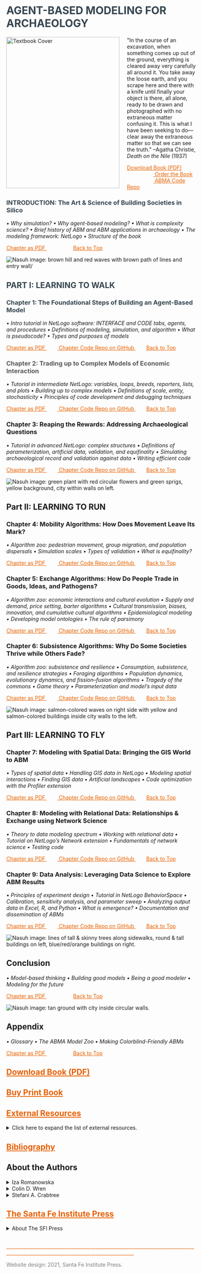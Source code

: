 <a name="Agent-Based Modeling for Archaeology"></a>
# <span style="color:	#36454F"> AGENT-BASED MODELING FOR ARCHAEOLOGY </span>

<a href="https://www.npr.org/" target="_blank"> <img src="https://images.squarespace-cdn.com/content/v1/5d420e5d999d0200013d33c3/1624392531622-KBOK27QOQTS8OP5R2JSG/ABMA_cover_web-600.png?format=1000w" align = "left" style="margin: 0px 20px 0px 0px; width:300px;height:400px;" alt="Textbook Cover"> </a>

<p> "In the course of an excavation, when something comes up out of the ground, everything is cleared away very carefully all around it. You take away the loose earth, and you scrape here and there with a knife until finally your object is there, all alone, ready to be drawn and photographed with no extraneous matter confusing it. This is what I have been seeking to do—clear away the extraneous matter so that we can see the truth."
–Agatha Christie, <i> Death on the Nile </i> (1937) </p>

<a style="color: #E66100" href="https://www.npr.org/" target="_blank"> Download Book (PDF) </a>     <a style="color: #E66100" href="https://www.sfipress.org/books-coming-soon/agent-based-modeling-for-archaeology-social-science-coming-in-2021" target="_blank"> Order the Book </a>     <a style="color: #E66100" href="https://github.com/SantaFeInstitute/ABMA" target="_blank"> ABMA Code Repo </a>

<a name="INTRODUCTION"></a>
### <span style="color:	#36454F"> INTRODUCTION: The Art & Science of Building Societies in Silico </span>
<i> • Why simulation? • Why agent-based modeling? • What is complexity science? • Brief history of ABM and ABM applications in archaeology • The modeling framework: NetLogo • Structure of the book </i>

<a style="color: #E66100" href="https://www.npr.org/" target="_blank"> Chapter as PDF </a>     <a style="color: #E66100" href="#Agent-Based Modeling for Archaeology">Back to Top</a>


<img src="https://images.squarespace-cdn.com/content/v1/5d420e5d999d0200013d33c3/1623350954427-ODDFXU5RIFW0PEPNY5NO/ke17ZwdGBToddI8pDm48kL_Uk9XwACdsdIGnLLdDW8hZw-zPPgdn4jUwVcJE1ZvWQUxwkmyExglNqGp0IvTJZUJFbgE-7XRK3dMEBRBhUpyUDcMq-LO-ZJMuIa2SeqaUG_laECe3ULYF42DwVThV6XlHeZwUcWC0fBVux1QdRpk/1TOC+New+Imam+River+42B.png?format=2500w" alt="Nasuh image: brown hill and red waves with brown path of lines and entry wall/">

<a name="Part I: LEARNING TO WALK"></a>
## <span style="color:	#36454F"> PART I:  LEARNING TO WALK </span>
<a name="Chapter 1"></a>
### <span style="color:	#36454F"> Chapter 1: The Foundational Steps of Building an Agent-Based Model </span>
<i> • Intro tutorial in NetLogo software: INTERFACE and CODE tabs, agents, and procedures • Definitions of modeling, simulation, and algorithm • What is pseudocode? • Types and purposes of models </i>

<a style="color: #E66100" href="https://www.npr.org/" target="_blank"> Chapter as PDF </a>  <a style="color: #E66100" href="https://github.com/SantaFeInstitute/ABMA/tree/master/ch1"> Chapter Code Repo on GitHub </a>  <a style="color: #E66100" href="#Agent-Based Modeling for Archaeology">Back to Top</a>

<a name="Chapter 2"></a>
### <span style="color:	#585858"> Chapter 2: Trading up to Complex Models of Economic Interaction </span>
<i> • Tutorial in intermediate NetLogo: variables, loops, breeds, reporters, lists, and plots • Building up to complex models • Definitions of scale, entity, stochasticity • Principles of code development and debugging techniques </i>

<a style="color: #E66100" href="https://www.npr.org/" target="_blank"> Chapter as PDF </a>  <a style="color: #E66100" href="https://github.com/SantaFeInstitute/ABMA/tree/master/ch2"> Chapter Code Repo on GitHub </a>  <a style="color: #E66100" href="#Agent-Based Modeling for Archaeology">Back to Top</a>

<a name="Chapter 3"></a>
### Chapter 3: Reaping the Rewards: Addressing Archaeological Questions
<i> • Tutorial in advanced NetLogo: complex structures • Definitions of parameterization, artificial data, validation, and equifinality • Simulating archaeological record and validation against data • Writing efficient code </i>

<a style="color: #E66100" href="https://www.npr.org/" target="_blank"> Chapter as PDF </a>  <a style="color: #E66100" href="https://github.com/SantaFeInstitute/ABMA/tree/master/ch3" target="_blank"> Chapter Code Repo on GitHub </a>  <a style="color: #E66100" href="#Agent-Based Modeling for Archaeology">Back to Top</a>

<img src="https://images.squarespace-cdn.com/content/v1/5d420e5d999d0200013d33c3/1623354015737-VYUU01U903HZ4L87UJMQ/ke17ZwdGBToddI8pDm48kL_Uk9XwACdsdIGnLLdDW8hZw-zPPgdn4jUwVcJE1ZvWQUxwkmyExglNqGp0IvTJZUJFbgE-7XRK3dMEBRBhUpyUDcMq-LO-ZJMuIa2SeqaUG_laECe3ULYF42DwVThV6XlHeZwUcWC0fBVux1QdRpk/5Chapter4_99B-100A.png?format=2500w" alt="Nasuh image: green plant with red circular flowers and green sprigs, yellow background, city within walls on left.">

<a name="Part II: LEARNING TO RUN"></a>
## Part II: LEARNING TO RUN
<a name="Chapter 4"></a>
### Chapter 4: Mobility Algorithms: How Does Movement Leave Its Mark?
<i> • Algorithm zoo: pedestrian movement, group migration, and population dispersals • Simulation scales • Types of validation • What is equifinality? </i>

<a style="color: #E66100" href="https://www.npr.org/" target="_blank"> Chapter as PDF </a>  <a style="color: #E66100" href="https://github.com/SantaFeInstitute/ABMA/tree/master/ch4" target="_blank"> Chapter Code Repo on GitHub </a>  <a style="color: #E66100" href="#Agent-Based Modeling for Archaeology">Back to Top</a>


<a name="Chapter 5"></a>
### Chapter 5: Exchange Algorithms: How Do People Trade in Goods, Ideas, and Pathogens? 
<i> • Algorithm zoo: economic interactions and cultural evolution • Supply and demand, price setting, barter algorithms • Cultural transmission, biases, innovation, and cumulative cultural algorithms • Epidemiological modeling • Developing model ontologies • The rule of parsimony </i>

<a style="color: #E66100" href="https://www.npr.org/" target="_blank"> Chapter as PDF </a>  <a style="color: #E66100" href="https://github.com/SantaFeInstitute/ABMA/tree/master/ch5" target="_blank"> Chapter Code Repo on GitHub </a>  <a style="color: #E66100" href="#Agent-Based Modeling for Archaeology">Back to Top</a>


<a name="Chapter 6"></a>
### Chapter 6: Subsistence Algorithms: Why Do Some Societies Thrive while Others Fade?
<i> • Algorithm zoo: subsistence and resilience • Consumption, subsistence, and resilience strategies • Foraging algorithms • Population dynamics, evolutionary dynamics, and fission–fusion algorithms • Tragedy of the commons • Game theory • Parameterization and model’s input data </i>

<a style="color: #E66100" href="https://www.npr.org/" target="_blank"> Chapter as PDF </a>  <a style="color: #E66100" href="https://github.com/SantaFeInstitute/ABMA/tree/master/ch6" target="_blank"> Chapter Code Repo on GitHub </a>  <a style="color: #E66100" href="#Agent-Based Modeling for Archaeology">Back to Top</a>


<img src="https://images.squarespace-cdn.com/content/v1/5d420e5d999d0200013d33c3/1623354016689-CQDWXKNXA2PPV9XBK592/ke17ZwdGBToddI8pDm48kL_Uk9XwACdsdIGnLLdDW8hZw-zPPgdn4jUwVcJE1ZvWQUxwkmyExglNqGp0IvTJZUJFbgE-7XRK3dMEBRBhUpyUDcMq-LO-ZJMuIa2SeqaUG_laECe3ULYF42DwVThV6XlHeZwUcWC0fBVux1QdRpk/8Chapter7_Hamadan+38B.png?format=2500w" alt="Nasuh image: salmon-colored waves on right side with yellow and salmon-colored buildings inside city walls to the left.">

<a name="Part III: LEARNING TO FLY"></a>
## Part III: LEARNING TO FLY
<a name="Chapter 7"></a>
### Chapter 7: Modeling with Spatial Data: Bringing the GIS World to ABM 
<i> • Types of spatial data • Handling GIS data in NetLogo • Modeling spatial interactions • Finding GIS data • Artificial landscapes • Code optimization with the Profiler extension </i>

<a style="color: #E66100" href="https://www.npr.org/" target="_blank"> Chapter as PDF </a>  <a style="color: #E66100" href="https://github.com/SantaFeInstitute/ABMA/tree/master/ch7" target="_blank"> Chapter Code Repo on GitHub </a>  <a style="color: #E66100" href="#Agent-Based Modeling for Archaeology">Back to Top</a>

<a name="Chapter 8"></a>
### Chapter 8: Modeling with Relational Data: Relationships & Exchange using Network Science
<i> • Theory to data modeling spectrum • Working with relational data • Tutorial on NetLogo’s Network extension • Fundamentals of network science • Testing code </i>

<a style="color: #E66100" href="https://www.npr.org/" target="_blank"> Chapter as PDF </a>  <a style="color: #E66100" href="https://github.com/SantaFeInstitute/ABMA/tree/master/ch8" target="_blank"> Chapter Code Repo on GitHub </a>  <a style="color: #E66100" href="#Agent-Based Modeling for Archaeology">Back to Top</a>

<a name="Chapter 9"></a>
### Chapter 9: Data Analysis: Leveraging Data Science to Explore ABM Results
<i> • Principles of experiment design • Tutorial in NetLogo BehaviorSpace • Calibration, sensitivity analysis, and parameter sweep • Analyzing output data in Excel, R, and Python • What is emergence? • Documentation and dissemination of ABMs </i>

<a style="color: #E66100" href="https://www.npr.org/" target="_blank"> Chapter as PDF </a>  <a style="color: #E66100" href="https://github.com/SantaFeInstitute/ABMA/tree/master/ch9" target="_blank"> Chapter Code Repo on GitHub </a>  <a style="color: #E66100" href="#Agent-Based Modeling for Archaeology">Back to Top</a>


<img src="https://images.squarespace-cdn.com/content/v1/5d420e5d999d0200013d33c3/1623354017276-MDYF93AQEDBWIWJHV0U6/ke17ZwdGBToddI8pDm48kL_Uk9XwACdsdIGnLLdDW8hZw-zPPgdn4jUwVcJE1ZvWQUxwkmyExglNqGp0IvTJZUJFbgE-7XRK3dMEBRBhUpyUDcMq-LO-ZJMuIa2SeqaUG_laECe3ULYF42DwVThV6XlHeZwUcWC0fBVux1QdRpk/9Chapter8.png?format=2500w" alt="Nasuh image: lines of tall & skinny trees along sidewalks, round & tall buildings on left, blue/red/orange buildings on right.">

<a name="Conclusion"></a>
## Conclusion
<i> • Model-based thinking • Building good models • Being a good modeler • Modeling for the future </i>

<a style="color: #E66100" href="https://www.npr.org/" target="_blank"> Chapter as PDF </a>     <a style="color: #E66100" href="#Agent-Based Modeling for Archaeology">Back to Top</a>


<img src="https://images.squarespace-cdn.com/content/v1/5d420e5d999d0200013d33c3/1623354017829-YBB8EJTS8LEKBY31SJQG/ke17ZwdGBToddI8pDm48kL_Uk9XwACdsdIGnLLdDW8hZw-zPPgdn4jUwVcJE1ZvWQUxwkmyExglNqGp0IvTJZUJFbgE-7XRK3dMEBRBhUpxVdqelVwHJKCpvenjmjp5eZv2APyPoUY_Chft0dlpPEBrSCsI3TUVKyok1EK8ZEZo/zextra-Tabriz.jpg?format=2500w" alt="Nasuh image: tan ground with city inside circular walls.">

<a name="Appendix"></a>
## Appendix
<i> • Glossary • The ABMA Model Zoo • Making Colorblind-Friendly ABMs </i>

<a style="color: #E66100" href="https://www.npr.org/" target="_blank"> Chapter as PDF </a>     <a style="color: #E66100" href="#Agent-Based Modeling for Archaeology">Back to Top</a>

<a name="Download Book (PDF)"></a>
## <a style="color: #E66100" href="https://www.npr.org/" target="_blank"> Download Book (PDF) </a>

<a name="To Order Book"></a>                 
## <a style="color: #E66100" href="https://www.sfipress.org/books-coming-soon/agent-based-modeling-for-archaeology-social-science-coming-in-2021" target="_blank"> Buy Print Book </a>

<a name="External Resources"></a>
## <a style="color: #E66100" href="https://www.npr.org/" target="_blank"> External Resources </a>

<details>
<summary>
Click here to expand the list of external resources.
</summary>
 <br>
 We could have text here or delete it and rely only on descriptions immediately underneath the links. (Optional line break above and below.)
 <br>
 <br>
 <ol>
  <li> <a style="color: #E66100" href="https://ccl.northwestern.edu/netlogo/download.shtml" target="_blank"> NetLogo </a> </li>
  This textbook uses NetLogo, a multiagent programmable modeling environment created by Uri Wilensky and developed at Northwestern's Center for Connected Learning and Computer-Based Modeling (CCL). Click the "NetLogo" link to download NetLogo.
  <li> <a style="color: #E66100" href="http://www.railsback-grimm-abm-book.com/" target="_blank"> <i> Agent-Based and Individual-Based Modeling: A Practical Introduction, 2nd Edition </i> </a> </li>
  This practical textbook, written by Railsback and Grimm (2019), focuses mostly on ecological complex systems and provides instruction for programming in NetLogo.
  <li> <a style="color: #E66100" href="https://groups.google.com/g/css_sig/?pli=1" target="_blank"> Complex Systems Simulation in Archaeology </a> </li>
  This Google Group / Mailing list, run by Iza Romanowska, is a special interest group of Computer Applications & Quantitative Methods in Archaeology (CAA) International dedicated to bringing together people simulating the past. Follow Google's instructions to ask to join the group. 
  <li> <a style="color: #E66100" href="https://www.complexityexplorer.org/" target="_blank"> Complexity Explorer </a> </li>
  Complexity Explorer is an education project of the Santa Fe Institute that delivers online courses, tutorials, and resources essential to the study of complex systems. Past courses include "Origins of Life" and "Nonlinear Dynamics: Mathematical and Computational Approaches." Check out both upcoming and archived courses as well as tutorials at the Complexity Explorer link above.
  <li> <a style="color: #E66100" href="https://gist.github.com/joyrexus/16041f2426450e73f5df9391f7f7ae5f" target="_blank"> SFI ABM course? </a> </li>
  Could put this in place of the Complexity Explorer section.
 </ol>
</details>

<a name="Bibliography"></a>
## <a style="color: #E66100" href="https://www.npr.org/" target="_blank"> Bibliography </a>

<a name="About the Authors"></a>
## About the Authors

<details>
<summary>
Iza Romanowska
</summary>
  
  <img src="https://images.squarespace-cdn.com/content/v1/5d420e5d999d0200013d33c3/1623704154528-LFAG0DHZRXJ2RAKF6U9V/ke17ZwdGBToddI8pDm48kLT2CeGufx7o_VHe4fvH6HBZw-zPPgdn4jUwVcJE1ZvWEtT5uBSRWt4vQZAgTJucoTqqXjS3CfNDSuuf31e0tVH9-pGmvstD81ND81KFRuGgpAntglxPIsUWIxVg5H0H8QbTxOII7gkqYgAvizxKei4/Iza_Romanowska_475px.jpg?format=750w" alt="Iza Romanowska" style="width:300px;height:300px;">
  
  <br>
  <a href="https://twitter.com/iza_romanowska?lang=en" target="_blank"> Twitter </a>     <a href="https://aias.au.dk/aias-fellows/iza-romanowska/" target="_blank"> Website </a>
  
<p> Iza Romanowska (@Iza_Romanowska) is a computational archaeologist working on the interface between social sciences and computer science. Having originally trained and worked as a prehistoric archaeologist, she switched to computer-based research while undertaking a PhD program at the Institute for Complex Systems Simulation, University of Southampton. She specializes in applications of simulation techniques, in particular agent-based modeling, to social science and humanities topics such as mobility in prehistoric cities, the first out-of-Africa human dispersal, large-scale economic interactions across the Roman Mediterranean and real-time pedestrian flows in modern sports venues. Previously the head of the Social Science Simulation and Digital Humanities Research Group at the Barcelona Supercomputing Center, she is now a COFUND fellow at the Aarhus Institute of Advanced Studies combining data science and simulation techniques to reconstruct demographic trends from archaeological data.
 
</p>
</details>

<details>
<summary>
Colin D. Wren
</summary>
  
  <img src="https://images.squarespace-cdn.com/content/v1/5d420e5d999d0200013d33c3/1623705325008-O1YGEGMQ60OCW3MPDAFJ/ke17ZwdGBToddI8pDm48kGzPON_icsvEjwfblZQkopNZw-zPPgdn4jUwVcJE1ZvWEtT5uBSRWt4vQZAgTJucoTqqXjS3CfNDSuuf31e0tVFVevWQ5V34TyPCRRPSNk4a-xBDubdD_Ir8j66_zrAzJ75koR3GhIhUYezvwycatuo/Colin_Wren_375px.jpg?format=750w" alt="Colin D. Wren" style="width:300px;height:300px;">
  <br>
  <a href="https://twitter.com/cdwren?lang=en" target="_blank"> Twitter </a>     
  <a href="https://anthropology.uccs.edu/colin-wren" target="_blank"> Website </a>
  
<p> Colin D. Wren (@CDWren) is a Palaeolithic archaeologist specializing in computational approaches including agent-based modeling, geographic information science, and data visualization (Ph.D. McGill University). He is an Associate Professor of Anthropology at University of Colorado—Colorado Springs, and a research associate with the African Center for Coastal Palaeoscience at Nelson Mandela University. He has published various case studies examining the interactions between human society and the environment on both local and continental scales. Dr. Wren is interested in reconstructing the evolution of past mobility and foraging behavior, complex cognition, and human–environment dynamics. His ongoing projects include models of South African foraging behavior during periods relevant to the evolution of <i>Homo sapiens</i> and the impacts of climatic variability on inter-regional mobility and social interaction during the Last Glacial Maximum (ca. 20,000 years ago) in Western Europe.
</p>
 
</details>

<details>
<summary>
Stefani A. Crabtree
</summary>
  
  <img src="https://images.squarespace-cdn.com/content/v1/5d420e5d999d0200013d33c3/1623705324014-Y9LFV2KC712F96HDOVK8/ke17ZwdGBToddI8pDm48kGzPON_icsvEjwfblZQkopNZw-zPPgdn4jUwVcJE1ZvWEtT5uBSRWt4vQZAgTJucoTqqXjS3CfNDSuuf31e0tVFVevWQ5V34TyPCRRPSNk4a-xBDubdD_Ir8j66_zrAzJ75koR3GhIhUYezvwycatuo/Stefani_Crabtree_375px.jpg?format=750w" alt="Stefani A. Crabtree" style="width:300px;height:300px;"> 
             
 <br>
  <a href="https://twitter.com/stefanicrabtree?lang=en" target="_blank"> Twitter </a>     
  <a href="https://stefanicrabtree.com/" target="_blank"> Website </a>
  
<p> Stefani Crabtree (@stefanicrabtree) is a computational social scientist with a Ph.D. in anthropology from Washington State University and a PhD in archéologie, territoires, et environnements from the Université de France-Comté. She is the ASU-SFI Biosocial Complex Systems Fellow at the Santa Fe Institute and Assistant Professor of Social-Environmental Modeling at Utah State University, and additionally holds external affiliations at the Australian Research Council Center of Excellence for Australian Biodiversity and Heritage, Crow Canyon Archaeological Center, and the Center for Research and Interdisciplinarity in Paris, France. Her research aims to understand the complex ways that humans are embedded in ecosystems, and how choices humans made thousands to tens of thousands of years ago have lasting impacts on environments today. Her recent work includes examining human migration into Australia ~50-70,000 years ago, human trophic levels via both assemblages of isotopes and food web modeling, and work directing the ArchaeoEcology Project, which brings together ecologists, archaeologists, geologists, and anthropologists to understand the deep time of the human place in ecosystems.
</p>
</details>


<a name="SFI Press"></a>
## <a style="color: #E66100" href="https://www.sfipress.org/" target="_blank"> The Santa Fe Institute Press </a>
<details>
<summary>
About The SFI Press
</summary>
 <br>
 <p> The Press was founded on the principle that excellent scholarship need not be prohibitively expensive. At every stage of publication, we strive for    nimbleness, moving quickly to circulate throughout the world new ideas stemming from work conducted by the Santa Fe Institute’s vast network of researchers.</p>
  <br>
  <p> Our volumes range from works intended for a general readership to highly technical monographs for specialized audiences and are written by respected thinkers from around the globe working in fields as diverse as paleobiology, historiography, computer science, quantum physics, and medical anthropology—to name but a few. </p>
 <br>
 <center>
 <a href="https://www.sfipress.org/"> <img src="https://images.squarespace-cdn.com/content/5d420e5d999d0200013d33c3/1564611462862-ZZCEQCTXQZT3DQFEWN18/SFI+PRESS_bw-01.png?content-type=image%2Fpng" class="center" style="width:400px;height:150px;" alt="SFI Press logo"> </a>
 </center>
</details>


<br>


<p style="color: #E66100">___________________________________________________________________________________________________________________________________</p>

<p style="color:#808080">Website design: 2021, Santa Fe Institute Press.</p>
